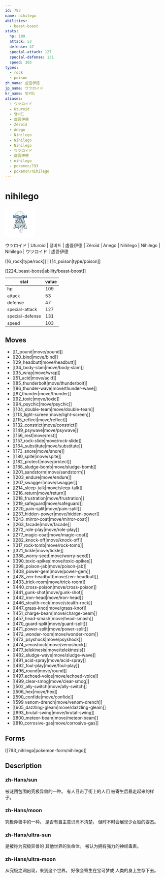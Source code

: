 ```yaml
---
id: 793
name: nihilego
abilities:
  - beast-boost
stats:
  hp: 109
  attack: 53
  defense: 47
  special-attack: 127
  special-defense: 131
  speed: 103
types:
  - rock
  - poison
zh_name: 虚吾伊德
jp_name: ウツロイド
kr_name: 텅비드
aliases:
  - ウツロイド
  - Uturoid
  - 텅비드
  - 虛吾伊德
  - Zéroïd
  - Anego
  - Nihilego
  - Nihilego
  - Nihilego
  - ウツロイド
  - 虚吾伊德
  - nihilego
  - pokemon/793
  - pokemon/nihilego
---
```

# nihilego

![](https://raw.githubusercontent.com/PokeAPI/sprites/master/sprites/pokemon/793.png)

ウツロイド | Uturoid | 텅비드 | 虛吾伊德 | Zéroïd | Anego | Nihilego | Nihilego | Nihilego | ウツロイド | 虚吾伊德

[[6_rock|type/rock]] | [[4_poison|type/poison]]

[[224_beast-boost|ability/beast-boost]]

|stat|value|
|---|---|
|hp|109|
|attack|53|
|defense|47|
|special-attack|127|
|special-defense|131|
|speed|103|


## Moves

- [[1_pound|move/pound]]
- [[20_bind|move/bind]]
- [[29_headbutt|move/headbutt]]
- [[34_body-slam|move/body-slam]]
- [[35_wrap|move/wrap]]
- [[51_acid|move/acid]]
- [[85_thunderbolt|move/thunderbolt]]
- [[86_thunder-wave|move/thunder-wave]]
- [[87_thunder|move/thunder]]
- [[92_toxic|move/toxic]]
- [[94_psychic|move/psychic]]
- [[104_double-team|move/double-team]]
- [[113_light-screen|move/light-screen]]
- [[115_reflect|move/reflect]]
- [[132_constrict|move/constrict]]
- [[149_psywave|move/psywave]]
- [[156_rest|move/rest]]
- [[157_rock-slide|move/rock-slide]]
- [[164_substitute|move/substitute]]
- [[173_snore|move/snore]]
- [[180_spite|move/spite]]
- [[182_protect|move/protect]]
- [[188_sludge-bomb|move/sludge-bomb]]
- [[201_sandstorm|move/sandstorm]]
- [[203_endure|move/endure]]
- [[207_swagger|move/swagger]]
- [[214_sleep-talk|move/sleep-talk]]
- [[216_return|move/return]]
- [[218_frustration|move/frustration]]
- [[219_safeguard|move/safeguard]]
- [[220_pain-split|move/pain-split]]
- [[237_hidden-power|move/hidden-power]]
- [[243_mirror-coat|move/mirror-coat]]
- [[263_facade|move/facade]]
- [[272_role-play|move/role-play]]
- [[277_magic-coat|move/magic-coat]]
- [[282_knock-off|move/knock-off]]
- [[317_rock-tomb|move/rock-tomb]]
- [[321_tickle|move/tickle]]
- [[388_worry-seed|move/worry-seed]]
- [[390_toxic-spikes|move/toxic-spikes]]
- [[398_poison-jab|move/poison-jab]]
- [[408_power-gem|move/power-gem]]
- [[428_zen-headbutt|move/zen-headbutt]]
- [[433_trick-room|move/trick-room]]
- [[440_cross-poison|move/cross-poison]]
- [[441_gunk-shot|move/gunk-shot]]
- [[442_iron-head|move/iron-head]]
- [[446_stealth-rock|move/stealth-rock]]
- [[447_grass-knot|move/grass-knot]]
- [[451_charge-beam|move/charge-beam]]
- [[457_head-smash|move/head-smash]]
- [[470_guard-split|move/guard-split]]
- [[471_power-split|move/power-split]]
- [[472_wonder-room|move/wonder-room]]
- [[473_psyshock|move/psyshock]]
- [[474_venoshock|move/venoshock]]
- [[477_telekinesis|move/telekinesis]]
- [[482_sludge-wave|move/sludge-wave]]
- [[491_acid-spray|move/acid-spray]]
- [[492_foul-play|move/foul-play]]
- [[496_round|move/round]]
- [[497_echoed-voice|move/echoed-voice]]
- [[499_clear-smog|move/clear-smog]]
- [[502_ally-switch|move/ally-switch]]
- [[506_hex|move/hex]]
- [[590_confide|move/confide]]
- [[599_venom-drench|move/venom-drench]]
- [[605_dazzling-gleam|move/dazzling-gleam]]
- [[693_brutal-swing|move/brutal-swing]]
- [[800_meteor-beam|move/meteor-beam]]
- [[810_corrosive-gas|move/corrosive-gas]]

## Forms



[[793_nihilego|pokemon-form/nihilego]]

## Description

### zh-Hans/sun

被谜团包围的究极异兽的一种。
有人目击了街上的人们
被寄生后暴走起来的样子。

### zh-Hans/moon

究极异兽中的一种。
是否有自主意识尚不清楚，
但时不时会展现少女般的姿态。

### zh-Hans/ultra-sun

是被称为究极异兽的
其他世界的生命体。
被认为拥有强力的神经毒素。

### zh-Hans/ultra-moon

从究极之洞出现，来到这个世界。
好像会寄生在宝可梦或
人类的身上生存下去。

